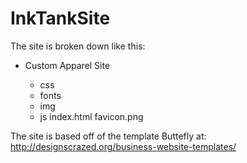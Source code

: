 # InkTankSite

The site is broken down like this:

- Custom Apparel Site

    - css
    - fonts
    - img
    - js
    index.html
    favicon.png

The site is based off of the template Buttefly at: http://designscrazed.org/business-website-templates/